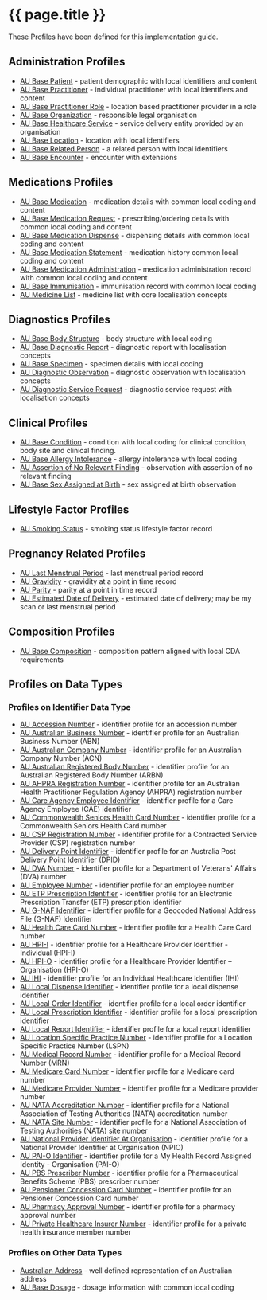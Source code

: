 # {{ page.title }}

These Profiles have been defined for this implementation guide.

## Administration Profiles
* [AU Base Patient](StructureDefinition-au-patient.html) - patient demographic with local identifiers and content 
* [AU Base Practitioner](StructureDefinition-au-practitioner.html) - individual practitioner with local identifiers and content
* [AU Base Practitioner Role](StructureDefinition-au-practitionerrole.html) - location based practitioner provider in a role
* [AU Base Organization](StructureDefinition-au-organization.html) - responsible legal organisation
* [AU Base Healthcare Service](StructureDefinition-au-healthcareservice.html) - service delivery entity provided by an organisation
* [AU Base Location](StructureDefinition-au-location.html) - location with local identifiers
* [AU Base Related Person](StructureDefinition-au-relatedperson.html) - a related person with local identifiers
* [AU Base Encounter](StructureDefinition-au-encounter.html) - encounter with extensions

## Medications Profiles
* [AU Base Medication](StructureDefinition-au-medication.html) - medication details with common local coding and content
* [AU Base Medication Request](StructureDefinition-au-medicationrequest.html) - prescribing/ordering details with common local coding and content
* [AU Base Medication Dispense](StructureDefinition-au-medicationdispense.html) - dispensing details with common local coding and content
* [AU Base Medication Statement](StructureDefinition-au-medicationstatement.html) - medication history common local coding and content
* [AU Base Medication Administration](StructureDefinition-au-medicationadministration.html) - medication administration record with common local coding and content
* [AU Base Immunisation](StructureDefinition-au-immunization.html) - immunisation record with common local coding 
* [AU Medicine List](StructureDefinition-au-medlist.html) - medicine list with core localisation concepts

## Diagnostics Profiles
* [AU Base Body Structure](StructureDefinition-au-bodystructure.html) - body structure with local coding 
* [AU Base Diagnostic Report](StructureDefinition-au-diagnosticreport.html) - diagnostic report with localisation concepts
* [AU Base Specimen](StructureDefinition-au-specimen.html) - specimen details with local coding
* [AU Diagnostic Observation](StructureDefinition-au-diagnostic-observation.html) - diagnostic observation with localisation concepts
* [AU Diagnostic Service Request](StructureDefinition-au-diagnostic-servicerequest.html) - diagnostic service request with localisation concepts

## Clinical Profiles
* [AU Base Condition](StructureDefinition-au-condition.html) - condition with local coding for clinical condition, body site and clinical finding.
* [AU Base Allergy Intolerance](StructureDefinition-au-allergyintolerance.html) - allergy intolerance with local coding 
* [AU Assertion of No Relevant Finding](StructureDefinition-au-norelevantfinding.html) - observation with assertion of no relevant finding
* [AU Base Sex Assigned at Birth](StructureDefinition-au-sexassignedatbirth.html) - sex assigned at birth observation

## Lifestyle Factor Profiles
* [AU Smoking Status](StructureDefinition-au-smokingstatus.html) - smoking status lifestyle factor record

## Pregnancy Related Profiles
* [AU Last Menstrual Period](StructureDefinition-au-lastmenstrualperiod.html) - last menstrual period record
* [AU Gravidity](StructureDefinition-au-gravidity.html) - gravidity at a point in time record
* [AU Parity](StructureDefinition-au-parity.html) - parity at a point in time record
* [AU Estimated Date of Delivery](StructureDefinition-au-estimateddateofdelivery.html) - estimated date of delivery; may be my scan or last menstrual period

## Composition Profiles
* [AU Base Composition](StructureDefinition-au-composition.html) - composition pattern aligned with local CDA requirements

## Profiles on Data Types 

### Profiles on Identifier Data Type
* [AU Accession Number](StructureDefinition-au-accessionnumber.html) - identifier profile for an accession number
* [AU Australian Business Number](StructureDefinition-au-australianbusinessnumber.html) - identifier profile for an Australian Business Number (ABN)
* [AU Australian Company Number](StructureDefinition-au-australiancompanynumber.html) - identifier profile for an Australian Company Number (ACN)
* [AU Australian Registered Body Number](StructureDefinition-au-australianregistredbodynumber.html) - identifier profile for an Australian Registered Body Number (ARBN)
* [AU AHPRA Registration Number](StructureDefinition-au-ahpraregistrationnumber.html) - identifier profile for an Australian Health Practitioner Regulation Agency (AHPRA) registration number
* [AU Care Agency Employee Identifier](StructureDefinition-au-careagencyemployeeidentifier.html) - identifier profile for a Care Agency Employee (CAE) identifier
* [AU Commonwealth Seniors Health Card Number](StructureDefinition-au-cwlthseniorshealthcardnumber.html) - identifier profile for a Commonwealth Seniors Health Card number
* [AU CSP Registration Number](StructureDefinition-au-cspregistrationnumber.html) - identifier profile for a Contracted Service Provider (CSP) registration number
* [AU Delivery Point Identifier](StructureDefinition-au-deliverypointidentifier.html) - identifier profile for an Australia Post Delivery Point Identifier (DPID)
* [AU DVA Number](StructureDefinition-au-dvanumber.html) - identifier profile for a Department of Veterans' Affairs (DVA) number
* [AU Employee Number](StructureDefinition-au-employeenumber.html) - identifier profile for an employee number
* [AU ETP Prescription Identifier](StructureDefinition-au-etpprescriptionidentifier.html) - identifier profile for an Electronic Prescription Transfer (ETP) prescription identifier
* [AU G-NAF Identifier](StructureDefinition-au-gnafidentifier.html) - identifier profile for a Geocoded National Address File (G-NAF) Identifier
* [AU Health Care Card Number](StructureDefinition-au-healthcarecardnumber.html) - identifier profile for a Health Care Card number
* [AU HPI-I](StructureDefinition-au-hpii.html) - identifier profile for a Healthcare Provider Identifier - Individual (HPI-I)
* [AU HPI-O](StructureDefinition-au-hpio.html) - identifier profile for a Healthcare Provider Identifier – Organisation (HPI-O)
* [AU IHI](StructureDefinition-au-ihi.html) - identifier profile for an Individual Healthcare Identifier (IHI)
* [AU Local Dispense Identifier](StructureDefinition-au-localdispenseidentifier.html) - identifier profile for a local dispense identifier
* [AU Local Order Identifier](StructureDefinition-au-localorderidentifier.html) - identifier profile for a local order identifier
* [AU Local Prescription Identifier](StructureDefinition-au-localprescriptionidentifier.html) - identifier profile for a local prescription identifier
* [AU Local Report Identifier](StructureDefinition-au-localreportidentifier.html) - identifier profile for a local report identifier
* [AU Location Specific Practice Number](StructureDefinition-au-locationspecificpracticenumber.html) - identifier profile for a Location Specific Practice Number (LSPN)
* [AU Medical Record Number](StructureDefinition-au-medicalrecordnumber.html) - identifier profile for a Medical Record Number (MRN)
* [AU Medicare Card Number](StructureDefinition-au-medicarecardnumber.html) - identifier profile for a Medicare card number
* [AU Medicare Provider Number](StructureDefinition-au-medicareprovidernumber.html) - identifier profile for a Medicare provider number
* [AU NATA Accreditation Number](StructureDefinition-au-nataaccreditationnumber.html) - identifier profile for a National Association of Testing Authorities (NATA) accreditation number
* [AU NATA Site Number](StructureDefinition-au-natasitenumber.html) - identifier profile for a National Association of Testing Authorities (NATA) site number
* [AU National Provider Identifier At Organisation](StructureDefinition-au-nationalprovideridentifieratorganisation.html) - identifier profile for a National Provider Identifier at Organisation (NPIO)
* [AU PAI-O Identifier](StructureDefinition-au-paioidentifier.html) - identifier profile for a My Health Record Assigned Identity - Organisation (PAI-O)
* [AU PBS Prescriber Number](StructureDefinition-au-pbsprescribernumber.html) - identifier profile for a Pharmaceutical Benefits Scheme (PBS) prescriber number
* [AU Pensioner Concession Card Number](StructureDefinition-au-pensionerconcessioncardnumber.html) - identifier profile for an Pensioner Concession Card number
* [AU Pharmacy Approval Number](StructureDefinition-au-pharmacyapprovalnumber.html) - identifier profile for a pharmacy approval number
* [AU Private Healthcare Insurer Number](StructureDefinition-au-insurernumber.html) - identifier profile for a private health insurance member number

### Profiles on Other Data Types
* [Australian Address](StructureDefinition-au-address.html) - well defined representation of an Australian address
* [AU Base Dosage](StructureDefinition-au-dosage.html) -  dosage information with common local coding
